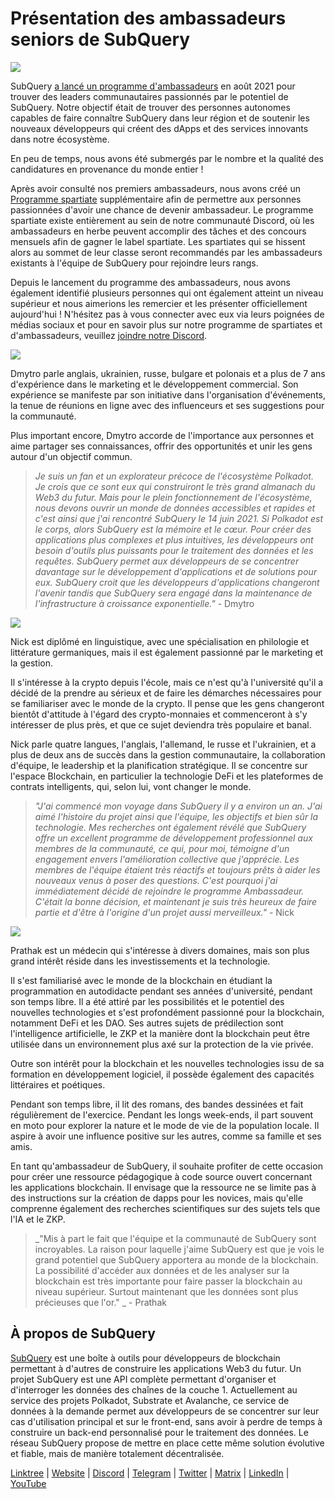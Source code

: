 # Présentation des ambassadeurs seniors de SubQuery

![](https://miro.medium.com/max/1400/0*E059TXajzXqkqW2g)

SubQuery [a lancé un programme d'ambassadeurs](./20210713-Introducing-the-SubQuery-Ambassador-Program.md) en août 2021 pour trouver des leaders communautaires passionnés par le potentiel de SubQuery. Notre objectif était de trouver des personnes autonomes capables de faire connaître SubQuery dans leur région et de soutenir les nouveaux développeurs qui créent des dApps et des services innovants dans notre écosystème.

En peu de temps, nous avons été submergés par le nombre et la qualité des candidatures en provenance du monde entier !

Après avoir consulté nos premiers ambassadeurs, nous avons créé un [Programme spartiate](./20211101-spartan-programme.md) supplémentaire afin de permettre aux personnes passionnées d'avoir une chance de devenir ambassadeur. Le programme spartiate existe entièrement au sein de notre communauté Discord, où les ambassadeurs en herbe peuvent accomplir des tâches et des concours mensuels afin de gagner le label spartiate. Les spartiates qui se hissent alors au sommet de leur classe seront recommandés par les ambassadeurs existants à l'équipe de SubQuery pour rejoindre leurs rangs.

Depuis le lancement du programme des ambassadeurs, nous avons également identifié plusieurs personnes qui ont également atteint un niveau supérieur et nous aimerions les remercier et les présenter officiellement aujourd'hui ! N'hésitez pas à vous connecter avec eux via leurs poignées de médias sociaux et pour en savoir plus sur notre programme de spartiates et d'ambassadeurs, veuillez [joindre notre Discord](https://discord.com/invite/subquery).

![](https://miro.medium.com/max/1400/0*I0VcN-hdcTZzeA6l)

Dmytro parle anglais, ukrainien, russe, bulgare et polonais et a plus de 7 ans d'expérience dans le marketing et le développement commercial. Son expérience se manifeste par son initiative dans l'organisation d'événements, la tenue de réunions en ligne avec des influenceurs et ses suggestions pour la communauté.

Plus important encore, Dmytro accorde de l'importance aux personnes et aime partager ses connaissances, offrir des opportunités et unir les gens autour d'un objectif commun.

> _Je suis un fan et un explorateur précoce de l'écosystème Polkadot. Je crois que ce sont eux qui construiront le très grand almanach du Web3 du futur. Mais pour le plein fonctionnement de l'écosystème, nous devons ouvrir un monde de données accessibles et rapides et c'est ainsi que j'ai rencontré SubQuery le 14 juin 2021. Si Polkadot est le corps, alors SubQuery est la mémoire et le cœur. Pour créer des applications plus complexes et plus intuitives, les développeurs ont besoin d'outils plus puissants pour le traitement des données et les requêtes. SubQuery permet aux développeurs de se concentrer davantage sur le développement d'applications et de solutions pour eux. SubQuery croit que les développeurs d'applications changeront l'avenir tandis que SubQuery sera engagé dans la maintenance de l'infrastructure à croissance exponentielle."_ - Dmytro

![](https://miro.medium.com/max/1400/0*fh2pBSbhmMkXWYqz)

Nick est diplômé en linguistique, avec une spécialisation en philologie et littérature germaniques, mais il est également passionné par le marketing et la gestion.

Il s'intéresse à la crypto depuis l'école, mais ce n'est qu'à l'université qu'il a décidé de la prendre au sérieux et de faire les démarches nécessaires pour se familiariser avec le monde de la crypto. Il pense que les gens changeront bientôt d'attitude à l'égard des crypto-monnaies et commenceront à s'y intéresser de plus près, et que ce sujet deviendra très populaire et banal.

Nick parle quatre langues, l'anglais, l'allemand, le russe et l'ukrainien, et a plus de deux ans de succès dans la gestion communautaire, la collaboration d'équipe, le leadership et la planification stratégique. Il se concentre sur l'espace Blockchain, en particulier la technologie DeFi et les plateformes de contrats intelligents, qui, selon lui, vont changer le monde.

> _"J'ai commencé mon voyage dans SubQuery il y a environ un an. J'ai aimé l'histoire du projet ainsi que l'équipe, les objectifs et bien sûr la technologie. Mes recherches ont également révélé que SubQuery offre un excellent programme de développement professionnel aux membres de la communauté, ce qui, pour moi, témoigne d'un engagement envers l'amélioration collective que j'apprécie. Les membres de l'équipe étaient très réactifs et toujours prêts à aider les nouveaux venus à poser des questions. C'est pourquoi j'ai immédiatement décidé de rejoindre le programme Ambassadeur. C'était la bonne décision, et maintenant je suis très heureux de faire partie et d'être à l'origine d'un projet aussi merveilleux."_ - Nick

![](https://miro.medium.com/max/1400/0*UAl7Xw8tJuJ44SrF)

Prathak est un médecin qui s'intéresse à divers domaines, mais son plus grand intérêt réside dans les investissements et la technologie.

Il s'est familiarisé avec le monde de la blockchain en étudiant la programmation en autodidacte pendant ses années d'université, pendant son temps libre. Il a été attiré par les possibilités et le potentiel des nouvelles technologies et s'est profondément passionné pour la blockchain, notamment DeFi et les DAO. Ses autres sujets de prédilection sont l'intelligence artificielle, le ZKP et la manière dont la blockchain peut être utilisée dans un environnement plus axé sur la protection de la vie privée.

Outre son intérêt pour la blockchain et les nouvelles technologies issu de sa formation en développement logiciel, il possède également des capacités littéraires et poétiques.

Pendant son temps libre, il lit des romans, des bandes dessinées et fait régulièrement de l'exercice. Pendant les longs week-ends, il part souvent en moto pour explorer la nature et le mode de vie de la population locale. Il aspire à avoir une influence positive sur les autres, comme sa famille et ses amis.

En tant qu'ambassadeur de SubQuery, il souhaite profiter de cette occasion pour créer une ressource pédagogique à code source ouvert concernant les applications blockchain. Il envisage que la ressource ne se limite pas à des instructions sur la création de dapps pour les novices, mais qu'elle comprenne également des recherches scientifiques sur des sujets tels que l'IA et le ZKP.

> _"Mis à part le fait que l'équipe et la communauté de SubQuery sont incroyables. La raison pour laquelle j'aime SubQuery est que je vois le grand potentiel que SubQuery apportera au monde de la blockchain. La possibilité d'accéder aux données et de les analyser sur la blockchain est très importante pour faire passer la blockchain au niveau supérieur. Surtout maintenant que les données sont plus précieuses que l'or." _ - Prathak

## À propos de SubQuery

[SubQuery](https://subquery.network) est une boîte à outils pour développeurs de blockchain permettant à d'autres de construire les applications Web3 du futur. Un projet SubQuery est une API complète permettant d'organiser et d'interroger les données des chaînes de la couche 1. Actuellement au service des projets Polkadot, Substrate et Avalanche, ce service de données à la demande permet aux développeurs de se concentrer sur leur cas d'utilisation principal et sur le front-end, sans avoir à perdre de temps à construire un back-end personnalisé pour le traitement des données. Le réseau SubQuery propose de mettre en place cette même solution évolutive et fiable, mais de manière totalement décentralisée.

​​[Linktree](https://linktr.ee/subquerynetwork) | [Website](https://subquery.network/) | [Discord](https://discord.com/invite/78zg8aBSMG) | [Telegram](https://t.me/subquerynetwork) | [Twitter](https://twitter.com/subquerynetwork) | [Matrix](https://matrix.to/#/#subquery:matrix.org) | [LinkedIn](https://www.linkedin.com/company/subquery) | [YouTube](https://www.youtube.com/channel/UCi1a6NUUjegcLHDFLr7CqLw)
